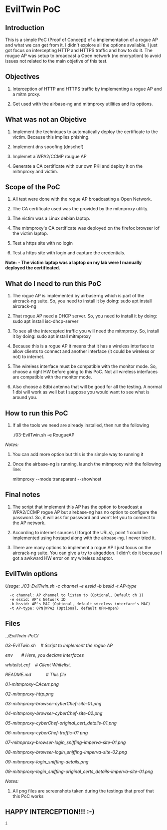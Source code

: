 # EvilTwin PoC


## Introduction

This is a simple PoC (Proof of Concept) of a implementation of a rogue AP and what we can get from it. I didn't explore all the options available. I just got focus on intercepting HTTP and HTTPS traffic and how to do it.
The rougue AP was setup to broadcast a Open network (no encryption) to avoid issues not related to the main objetive of this test.

## Objectives

1. Interception of HTTP and HTTPS traffic by implementing a rogue AP and a mitm proxy.

2. Get used with the airbase-ng and mitmproxy utilities and its options.

## What was not an Objetive

1. Implement the techniques to automatically deploy the certificate to the victim. Because this implies phishing.

2. Implement dns spoofing (dnschef)

3. Implemet a WPA2/CCMP rougue AP

4. Generate a CA certificate with our own PKI and deploy it on the mitmproxy and victim.


## Scope of the PoC

1. All test were done with the rogue AP broadcasting a Open Network.

2. The CA certificate used was the provided by the mitmproxy utility. 

3. The victim was a Linux debian laptop.

4. The mitmproxy's CA certificate was deployed on the firefox browser iof the victim laptop.

5. Test a https site with no login

6. Test a https site with login and capture the credentials.


**Note:**
**- The victim laptop was a laptop on my lab were I manually deployed the certificated.**

## What do I need to run this PoC

1. The rogue AP is implemented by airbase-ng which is part of the aircrack-ng suite. So, you need to install it by doing:
	sudo  apt install aircrack-ng

2. That rogue AP need a DHCP server. So, you need to install it by doing:
	sudo apt install isc-dhcp-server
	
3. To see all the intercepted traffic you will need the mitmproxy. So, install it by doing:
	sudo apt install mitmproxy

4. Because this is a rogue AP it means that it has a wireless interface to allow clients to connect and another interface (it could be wireless or not) to internet.

5. The wireless interface must be compatible with the monitor mode. So, choose a right HW before going to this PoC. Not all wireless interfaces are compatible with the monitor mode.

6. Also choose a 8dbi antenna that will be good for all the testing. A normal 1 dbi will work as well but I suppose you would want to see what is around you.


## How to run this PoC

1. If all the tools we need are already installed, then run the following

	./03-EvilTwin.sh -e RougueAP

*Notes:*
1. You can add more option but this is the simple way to running it

2. Once the airbase-ng is running, launch the mitmproxy with the following line:

	mitmproxy --mode transparent --showhost


## Final notes

1. The script that implement this AP has the option to broadcast a WPA2/CCMP rogue AP but airebase-ng has no option to configure the password. So, it will ask for password and won't let you to connect to the AP network.

2. According to internet sources (I forgot the URLs), point 1 could be implemented using hostapd along with the airbase-ng. I never tried it.

3. There are many options to implement a rogue AP I just focus on the aircrack-ng suite. You can give a try to airgeddon. I didn't do it because I got a awkward HW error on my wireless adaptor.


## EvilTwin options

*Usage: ./03-EvilTwin.sh -c channel -e essid -b bssid -t AP-type*

      -c channel: AP channel to listen to (Optional, Default ch 1)
      -e essid: AP's Network ID
      -b bssid: AP's MAC (Optional, default wireless interface's MAC)
      -t AP-type: OPN|WPA2 (Optional, default OPN=Open)

## Files

*../EvilTwin-PoC/*

*03-EvilTwin.sh&nbsp;&nbsp;&nbsp;&nbsp;# Script to implement the rogue AP*

*env &nbsp;&nbsp;&nbsp;&nbsp;&nbsp; # Here, you declare interfaces*

*whitelist.cnf&nbsp;&nbsp;&nbsp;&nbsp;# Client Whitelist.*

*README.md&nbsp;&nbsp;&nbsp;&nbsp;&nbsp;&nbsp;&nbsp;&nbsp;&nbsp;&nbsp;&nbsp;&nbsp;# This file*

*01-mitmproxy-CAcert.png*

*02-mitmproxy-http.png*

*03-mitmproxy-browser-cyberChef-site-01.png*

*04-mitmproxy-browser-cyberChef-site-02.png*

*05-mitmproxy-cyberChef-original_cert_details-01.png*

*06-mitmproxy-cyberChef-traffic-01.png*

*07-mitmproxy-browser-login_sniffing-imperva-site-01.png*

*08-mitmproxy-browser-login_sniffing-imperva-site-02.png*

*09-mitmproxy-login_sniffing-details.png*

*09-mitmproxy-login_sniffing-original_certs_details-imperva-site-01.png*


*Notes:*
1. All png files are screenshots taken during the testings that 
proof that this PoC works 

	
## HAPPY INTERCEPTION!!!	:-)
	
	

	i
	
	
	
	
	
	

